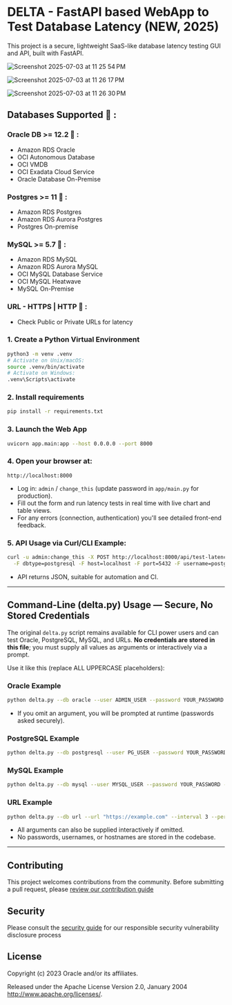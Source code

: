 # DELTA - FastAPI based WebApp to Test Database Latency (NEW, 2025)

This project is a secure, lightweight SaaS-like database latency testing GUI and API, built with FastAPI.  

![Screenshot 2025-07-03 at 11 25 54 PM](https://github.com/user-attachments/assets/1e26dd2c-9423-46b8-9a76-b05b689e72b6)

![Screenshot 2025-07-03 at 11 26 17 PM](https://github.com/user-attachments/assets/235f6251-3198-4cd4-99a7-63490b4f6405)

![Screenshot 2025-07-03 at 11 26 30 PM](https://github.com/user-attachments/assets/f1b17fb8-f637-4b86-95c9-52dd0b6e2067)

## Databases Supported 🔌 :

### Oracle DB >= 12.2 📌  : 
- Amazon RDS Oracle
- OCI Autonomous Database
- OCI VMDB
- OCI Exadata Cloud Service
- Oracle Database On-Premise

### Postgres >= 11 📌 :
- Amazon RDS Postgres
- Amazon RDS Aurora Postgres
- Postgres On-premise 

### MySQL >= 5.7 📌  : 
- Amazon RDS MySQL
- Amazon RDS Aurora MySQL
- OCI MySQL Database Service
- OCI MySQL Heatwave
- MySQL On-Premise

### URL - HTTPS | HTTP 📌 :
- Check Public or Private URLs for latency


### 1. Create a Python Virtual Environment
```bash
python3 -m venv .venv
# Activate on Unix/macOS:
source .venv/bin/activate
# Activate on Windows:
.venv\Scripts\activate
```
### 2. Install requirements
```bash
pip install -r requirements.txt
```
### 3. Launch the Web App
```bash
uvicorn app.main:app --host 0.0.0.0 --port 8000
```
### 4. Open your browser at:
```
http://localhost:8000
```
- Log in: `admin` / `change_this` (update password in `app/main.py` for production).
- Fill out the form and run latency tests in real time with live chart and table views.
- For any errors (connection, authentication) you'll see detailed front-end feedback.

### 5. API Usage via Curl/CLI Example:
```bash
curl -u admin:change_this -X POST http://localhost:8000/api/test-latency \
  -F dbtype=postgresql -F host=localhost -F port=5432 -F username=postgres -F password=yourpassword -F database=postgres -F interval=1 -F period=10
```
- API returns JSON, suitable for automation and CI.

---

## Command-Line (delta.py) Usage — Secure, No Stored Credentials

The original `delta.py` script remains available for CLI power users and can test Oracle, PostgreSQL, MySQL, and URLs. **No credentials are stored in this file**; you must supply all values as arguments or interactively via a prompt.

Use it like this (replace ALL UPPERCASE placeholders):

### Oracle Example

```bash
python delta.py --db oracle --user ADMIN_USER --password YOUR_PASSWORD --host "YOUR_ORACLE_DSN" --interval 3 --period 5 --csvoutput oracle_latency.csv
```
- If you omit an argument, you will be prompted at runtime (passwords asked securely).

### PostgreSQL Example

```bash
python delta.py --db postgresql --user PG_USER --password YOUR_PASSWORD --host PG_HOST --port 5432 --database DB_NAME --interval 3 --period 5 --csvoutput postgres_latency.csv
```
### MySQL Example

```bash
python delta.py --db mysql --user MYSQL_USER --password YOUR_PASSWORD --host MYSQL_HOST --port 3306 --database DB_NAME --interval 3 --period 5 --csvoutput mysql_latency.csv
```
### URL Example

```bash
python delta.py --db url --url "https://example.com" --interval 3 --period 5 --csvoutput url_latency.csv
```
- All arguments can also be supplied interactively if omitted.
- No passwords, usernames, or hostnames are stored in the codebase.

---


## Contributing

This project welcomes contributions from the community. Before submitting a pull request, please [review our contribution guide](./CONTRIBUTING.md)

## Security

Please consult the [security guide](./SECURITY.md) for our responsible security vulnerability disclosure process

## License

Copyright (c) 2023 Oracle and/or its affiliates.

Released under the Apache License Version 2.0, January 2004
<http://www.apache.org/licenses/>.
